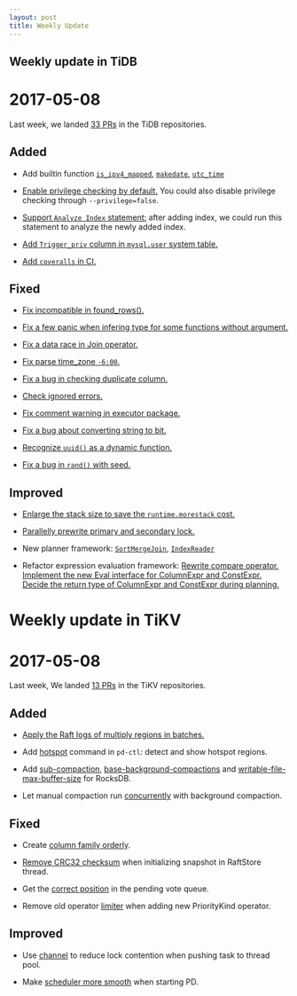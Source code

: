 ```yaml
---
layout: post
title: Weekly Update
---
```

## Weekly update in TiDB

# 2017-05-08

Last week, we landed [33 PRs](https://github.com/pingcap/tidb/pulls?utf8=%E2%9C%93&q=is%3Apr%20is%3Amerged%20merged%3A2017-05-01..2017-05-07%20) in the TiDB repositories.

## Added

* Add builtin function [`is_ipv4_mapped`](https://github.com/pingcap/tidb/pull/3193), [`makedate`](https://github.com/pingcap/tidb/pull/3102), [`utc_time`](https://github.com/pingcap/tidb/pull/3145)

* [Enable privilege checking by default.](https://github.com/pingcap/tidb/pull/2995) You could also disable privilege checking through `--privilege=false`.

* [Support `Analyze Index` statement:](https://github.com/pingcap/tidb/pull/3156) after adding index, we could run this statement to analyze the newly added index.

* [Add `Trigger_priv` column in `mysql.user` system table.](https://github.com/pingcap/tidb/pull/3143)

* [Add `coveralls` in CI.](https://github.com/pingcap/tidb/pull/3150)

## Fixed

* [Fix incompatible in found_rows().](https://github.com/pingcap/tidb/pull/3134)

* [Fix a few panic when infering type for some functions without argument.](https://github.com/pingcap/tidb/pull/3137)

* [Fix a data race in Join operator.](https://github.com/pingcap/tidb/pull/3159)

* [Fix parse time_zone `-6:00`.](https://github.com/pingcap/tidb/pull/3165)

* [Fix a bug in checking duplicate column.](https://github.com/pingcap/tidb/pull/3174)

* [Check ignored errors.](https://github.com/pingcap/tidb/pull/3178)

* [Fix comment warning in executor package.](https://github.com/pingcap/tidb/pull/3187)

* [Fix a bug about converting string to bit.](https://github.com/pingcap/tidb/pull/3188)

* [Recognize `uuid()` as a dynamic function.](https://github.com/pingcap/tidb/pull/3207)

* [Fix a bug in `rand()` with seed.](https://github.com/pingcap/tidb/pull/3213)


## Improved

* [Enlarge the stack size to save the `runtime.morestack` cost.](https://github.com/pingcap/tidb/pull/3054) 

* [Parallelly prewrite primary and secondary lock.](https://github.com/pingcap/tidb/pull/3148)

* New planner framework: [`SortMergeJoin`](https://github.com/pingcap/tidb/pull/3153), [`IndexReader`](https://github.com/pingcap/tidb/pull/3175)

* Refactor expression evaluation framework: [Rewrite compare operator.](https://github.com/pingcap/tidb/pull/3155) [Implement the new Eval interface for ColumnExpr and ConstExpr.](https://github.com/pingcap/tidb/pull/3128) [Decide the return type of ColumnExpr and ConstExpr during planning.](https://github.com/pingcap/tidb/pull/3201)


# Weekly update in TiKV

# 2017-05-08

Last week, We landed [13 PRs](https://github.com/search?utf8=%E2%9C%93&q=repo%3Apingcap%2Ftikv+repo%3Apingcap%2Fpd+is%3Apr+is%3Amerged+merged%3A2017-04-30..2017-05-06&type=Issues) in the TiKV repositories.

## Added

* [Apply the Raft logs of multiply regions in batches.](https://github.com/pingcap/tikv/pull/1763)

* Add [hotspot](https://github.com/pingcap/pd/pull/631) command in `pd-ctl`: detect and show hotspot regions.

* Add [sub-compaction](https://github.com/pingcap/tikv/pull/1811), [ base-background-compactions](https://github.com/pingcap/tikv/pull/1814) and [writable-file-max-buffer-size](https://github.com/pingcap/tikv/pull/1815) for RocksDB.

* Let manual compaction run [concurrently](https://github.com/pingcap/tikv/pull/1813) with background compaction.

## Fixed

* Create [column family orderly](https://github.com/pingcap/tikv/pull/1798).

* [Remove CRC32 checksum](https://github.com/pingcap/tikv/pull/1805) when initializing snapshot in RaftStore thread. 

* Get the [correct position](https://github.com/pingcap/tikv/pull/1810) in the pending vote queue. 

* Remove old operator [limiter](https://github.com/pingcap/pd/pull/632) when adding new PriorityKind operator.

## Improved

* Use [channel](https://github.com/pingcap/tikv/pull/1801) to reduce lock contention when pushing task to thread pool. 

* Make [scheduler more smooth](https://github.com/pingcap/pd/pull/628) when starting PD.